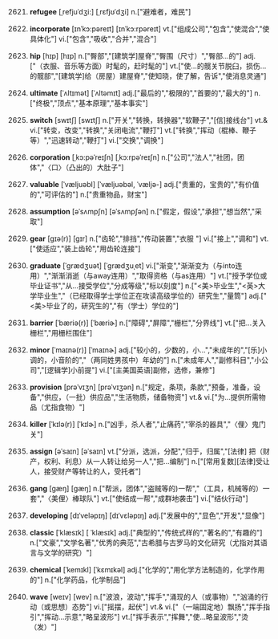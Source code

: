 2621. **refugee**
[ˌrefjuˈdʒi:]  [ˌrɛfjʊˈdʒi]
n.["避难者，难民"]  

2622. **incorporate**
[ɪnˈkɔ:pəreɪt]  [ɪnˈkɔ:rpəreɪt]
vt.["组成公司","包含","使混合","使具体化"]  vi.["包含","吸收","合并","混合"]  

2623. **hip**
[hɪp]  [hɪp]
n.["臀部","[建筑学]屋脊","臀围（尺寸）","臀部…的"]  adj.["（衣服、音乐等方面）时髦的，赶时髦的"]  vt.["使…的髋关节脱臼，损伤…的髋部","[建筑学]给（房屋）建屋脊","使知晓，使了解，告诉","使消息灵通"]  

2624. **ultimate**
[ˈʌltɪmət]  [ˈʌltəmɪt]
adj.["最后的","极限的","首要的","最大的"]  n.["终极","顶点","基本原理","基本事实"]  

2625. **switch**
[swɪtʃ]  [swɪtʃ]
n.["开关","转换，转换器","软鞭子","[信]接线台"]  vt.& vi.["转变，改变","转换","关闭电流","鞭打"]  vt.["转换","挥动（棍棒、鞭子等）","迅速转动","鞭打"]  vi.["交换","调换"]  

2626. **corporation**
[ˌkɔ:pəˈreɪʃn]  [ˌkɔ:rpəˈreɪʃn]
n.["公司","法人","社团，团体","〈口〉（凸出的）大肚子"]  

2627. **valuable**
[ˈvæljuəbl]  [ˈvæljuəbəl, ˈvæljə-]
adj.["贵重的，宝贵的","有价值的","可评估的"]  n.["贵重物品，财宝"]  

2628. **assumption**
[əˈsʌmpʃn]  [əˈsʌmpʃən]
n.["假定，假设","承担","想当然","采取"]  

2629. **gear**
[gɪə(r)]  [gɪr]
n.["齿轮","排挡","传动装置","衣服 "]  vi.["接上","调和"]  vt.["使适应","装上齿轮","用齿轮连接"]  

2630. **graduate**
[ˈgrædʒuət]  [ˈɡrædʒuˌet]
vi.["渐变","渐渐变为（与into连用）","渐渐消逝（与away连用）","取得资格（与as连用）"]  vt.["授予学位或毕业证书","从…接受学位","分成等级","标以刻度"]  n.["<美>毕业生","<英>大学毕业生","（已经取得学士学位正在攻读高级学位的）研究生","量筒"]  adj.["<美>毕业了的，研究生的","有（学士）学位的"]  

2631. **barrier**
[ˈbæriə(r)]  [ˈbæriɚ]
n.["障碍","屏障","栅栏","分界线"]  vt.["把…关入栅栏","用栅栏围住"]  

2632. **minor**
[ˈmaɪnə(r)]  [ˈmaɪnɚ]
adj.["较小的，少数的，小…","未成年的","[乐]小调的，小音阶的","（两同姓男孩中）年幼的"]  n.["未成年人","副修科目","小公司","[逻辑学]小前提"]  vi.["[主美国英语]副修，选修，兼修"]  

2633. **provision**
[prəˈvɪʒn]  [prəˈvɪʒən]
n.["规定，条项，条款","预备，准备，设备","供应，（一批）供应品","生活物质，储备物资"]  vt.& vi.["为…提供所需物品（尤指食物）"]  

2634. **killer**
[ˈkɪlə(r)]  [ˈkɪlɚ]
n.["凶手，杀人者","止痛药","宰杀的器具","〈俚〉鬼门关"]  

2635. **assign**
[əˈsaɪn]  [əˈsaɪn]
vt.["分派，选派，分配","归于，归属","[法律] 把（财产，权利、利息）从一人转让给另一人","把…编制"]  n.["[常用复数][法律]受让人，接受财产等转让的人，受托者"]  

2636. **gang**
[gæŋ]  [ɡæŋ]
n.["帮派，团体","盗贼等的)一帮","（工具，机械等的）一套","〈美俚〉棒球队"]  vt.["使结成一帮","成群地袭击"]  vi.["结伙行动"]  

2637. **developing**
[dɪˈveləpɪŋ]  [dɪˈvɛləpɪŋ]
adj.["发展中的","显色","开发","显像"]  

2638. **classic**
[ˈklæsɪk]  [ ˈklæsɪk]
adj.["典型的","传统式样的","著名的","有趣的"]  n.["文豪","文学名著","优秀的典范","古希腊与古罗马的文化研究（尤指对其语言与文学的研究）"]  

2639. **chemical**
[ˈkemɪkl]  [ˈkɛmɪkəl]
adj.["化学的","用化学方法制造的，化学作用的"]  n.["化学药品，化学制品"]  

2640. **wave**
[weɪv]  [wev]
n.["波浪，波动","挥手","涌现的人（或事物）","汹涌的行动（或思想）态势"]  vi.["摇摆，起伏"]  vt.& vi.["（一端固定地）飘扬","挥手指引","挥动…示意","略呈波形"]  vt.["挥手表示","挥舞","使…略呈波形","烫（发）"]  

